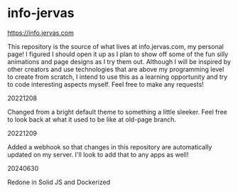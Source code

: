 
# info-jervas
https://info.jervas.com

This repository is the source of what lives at info.jervas.com, my personal page! I figured I should open it up as I plan to show off some of the fun silly animations and page designs as I try them out. Although I will be inspired by other creators and use technologies that are above my programming level to create from scratch, I intend to use this as a learning opportunity and try to code interesting aspects myself. Feel free to make any requests! 

20221208

Changed from a bright default theme to something a little sleeker. Feel free to look back at what it used to be like at old-page branch.

20221209

Added a webhook so that changes in this repository are automatically updated on my server. I'll look to add that to any apps as well!

20240630

Redone in Solid JS and Dockerized
